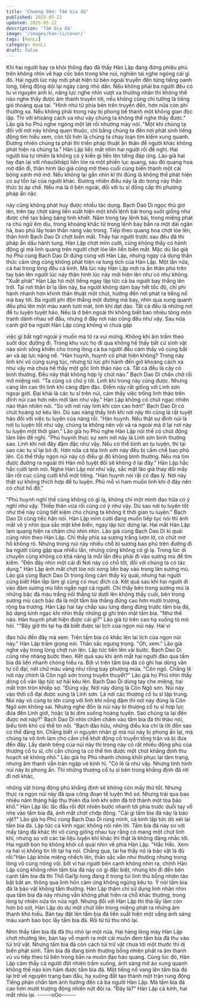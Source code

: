 ```yaml
---
title: "Chương 994: Tấm bia đá"
published: 2025-05-22
updated: 2025-05-22
description: 'Tấm bia đá'
image: '/images/han-li/cover/'
tags: [HanLi]
category: HanLi
draft: false
---
```


Khi hai người bay ra khỏi thông đạo đã thấy Hàn Lập đang đứng
phiêu phù trên không nhìn về hạp cốc bên trong khe núi, nghiên
tai nghe ngóng cái gì đó.
Hai người lúc này mới phát hiện từ bên ngoài truyền đến từng
tiếng oanh long, tiếng động dội lại ngày càng nhỏ dần. Nếu không
phải ba người đều có tu vi nguyên anh kì, năng lực nghe nhìn
vượt xa thường nhân thì không thể nào nghe thấy được âm thanh
truyền tới, nếu không cũng chỉ tưởng là tiếng gió thoáng qua tai.
"Hình như từ phía bên trên truyền đến, hơn nữa còn phi thường
xa. Nếu không phải trong này bị phong bế thành một không gian
độc lập. Thì với khoảng cách xa như vậy chúng ta không thể nghe
thấy được." Lão già họ Phú nghe ngóng một lát rồi nhướng mày
nói.
"Một khi chúng ta đối với nơi này không quen thuộc, chi bằng
chúng ta đến nơi phát sinh tiếng động tìm hiểu xem, còn tốt hơn là
chúng ta chạy loạn tìm kiếm xung quanh. Đương nhiên chúng ta
phải thi triển pháp thuật ẩn thân để người khác không phát hiện ra
chúng ta." Hàn Lập liếc mắt nhìn hai người rồi đề nghị.
Hai người kia tự nhiên là không có ý kiến gì liền lên tiếng đáp
ứng.
Lão giả hai tay đan lại với nhau(kháp) liền lóe ra một phiến lục
quang, sau đó quang hoa mờ dần đi, thân hình lão giả cũng mờ
theo cuối cùng biến thành một cái bóng xanh mờ mờ. Nếu không
lại gần nhìn kĩ thì đúng là không thể phát hiện có sự tồn tại của
người khác.
Đương nhiên điều này là do trong này thần thức bị áp chế. Nếu
mà là ở bên ngoài, đối với tu sĩ đồng cấp thì phương pháp ẩn nặc

này cũng không phát huy được nhiều tác dụng.
Bạch Dao Di ngọc thủ giơ lên, trên tay chợt sáng liền xuất hiện
một khối lệnh bài trong suốt giống như được chế tạo bằng băng
tinh khiết.
Nắm trong tay lệnh bài, trong miệng phát ra chú ngữ êm dịu, trong
khoảng khắc từ trong lệnh bày bắn ra một dải ngân hà, bao phủ
lấy toàn thân nàng vào trong.
Tiếp theo quang hoa chợt lóe lên, thân hình Bạch Dao Di chợt
biến mất.
Thấy hai người trước sau đều đã thi pháp ẩn dấu hành tung. Hàn
Lập chợt mỉm cười, cũng không thấy có hành động gì mà linh
quang trên người chợt lóe lên liền biến mất.
Mặc dù lão già họ Phú cùng Bạch Dao Di đứng cùng với Hàn Lập,
nhưng ngay cả dùng thần thức cảm ứng cũng không phát hiện ra
tung tích của Hàn Lập.
Một lần nữa, cả hai trong lòng đều cả kinh.
Mà lúc này Hàn Lập mới ra ẩn thân phù trên tay bán lên người lúc
này thân hình lúc này mới hiện lên như có như không.
"Xuất phát" Hàn Lập hô một tiếng ngay lập tức cả ba người bay
thẳng lên trời.
Tại nơi thần bí lạ lẫm này, ba người không dám bay hết tốc độ,
chỉ phi hành nhanh hơn khinh thân thuật một chút, hướng đến nơi
phát ra tiếng nổ mà bay tới.
Ba người phi độn thẳng một đường mà bay, nhìn qua xung quanh
đều phủ lên một màu xanh tươi mát, linh khí dạt dào. Tất cả đều
là những nơi để tu luyện tuyệt hảo. Nếu là ở bên ngoài thì không
biết bao nhiêu tông môn tranh dành nhau vỡ đầu, nhưng ở đây
nơi nào cũng đều như vậy.
Sau nửa canh giờ ba người Hàn Lập cũng không vì chưa gặp

việc gì bất ngờ ngoài ý muốn mà tỏ ra vui mừng.
Không khí âm trầm theo suốt dọc đường đi. Trong khu vực họ đi
qua không hề thấy bất cứ sinh vật nào sinh sống khiến cho trong
lòng cả ba người đều cảm thấy vô cùng bất an và áp lực nặng nề.
"Hàn huynh, huynh có phát hiện không? Trong này linh khí vô
cùng sung túc, nhưng từ lúc phi hành đến giờ khoảng cách xa
như vậy mà chưa hề thấy một gốc linh thảo nào cả. Tất cả đều là
cây cỏ bình thường. Đều này thật không hợp lý chút nào." Bạch
Dao Di chần chờ rồi mở miệng nói.
"Ta cũng có chú ý tới. Linh khí trong này cũng được. Nhưng càng
lên cao thì linh khí càng đậm đặc. Điểm này rất giống với Linh sơn
ngoại giới. Đại khái là các tu sĩ trên núi, cảm thấy việc trồng linh
thảo trên đỉnh núi cao hơn nên mới làm như vậy." Hàn Lập không
có chút ngạc nhiên nào thản nhiên nói.
"So với nơi này linh khí còn cao hơn!" Bạch Dao Di có chút hoảng
sợ kêu lên.
Dù sao nàng thấy linh khí nơi này thì cũng là rất tuyệt hảo đối với
việc tu luyện của nàng rồi.
"Hàn huynh. Nếu thật sự đỉnh núi là nơi tu luyện tốt như vậy,
chúng ta không nên vội vã ra ngoài mà ở lại nơi này tu luyện một
thời gian." Lão già họ Phú nghe Hàn Lập nói thế có chút động tâm
liền đề nghị.
"Phú huynh thực sự xem nơi này là Linh sơn bình thường sao.
Linh khí nơi đây đậm đặc như vậy. Nếu có thể bình an tu luyện,
thì tại sao các tu sĩ lại bỏ đi. Hơn nữa cả tòa linh sơn này đều bị
cấm chế bao phủ lên. Có thể thấy ngọn núi này có điều gì đó
không bình thường. Nếu mà tìm được đường ra ngoài thì Hàn mỗ
tuyệt đối sẽ không ở lại đây." Hàn Lập hắc hắc cười lạnh nói.
Nghe Hàn Lập nói như vậy, sắc mặt lão giả thay đổi mấy lần rốt
cục cũng cười khổ một tiếng.
"Hàn huynh nói rất có đạo lý. Nơi này thật sự không thích hợp để
tu luyện. Phú mỗ vì ham muốn linh khí ở đây nên có chút hồ đồ."

"Phú huynh nghĩ thế cũng không có gì lạ, không chỉ một mình đạo
hữa có ý nghĩ như vậy. Thiếp thân vừa rồi cũng có ý như vậy. Dù
sao nơi tu luyện tốt như thế này cũng tiết kiệm cho chúng ta
không ít thời gian tu luyện." Bạch Dao Di cũng tiếc hận nói.
Hàn Lập mỉm cười đang muốn tiếp tục nói thì ánh mắt vô ý nhìn
qua sắc mặt khẻ biến, ngay lập tức dừng lại.
Hai mắt Hàn Lập lam quang hiện ra chăm chú nhìn nhìn.
Lão giả cùng Bạch Dao Di kì quái cũng nhìn theo Hàn Lập.
Chỉ thấy phía xa sương trắng lượn lờ, có chút mơ hồ không rõ.
Nhưng trong núi này nhiều chỗ bị sương bao phủ trên đường đi
ba người cũng gặp qua nhiều lần, nhưng cũng không có gì lạ.
Trong lúc di chuyển cũng không có khả năng là mỗi lần đều phải
đi vào sương mù để tìm kiếm.
"Đến đây nhìn một cái đi Nơi này có chỗ tốt, đối với chúng ta có
tác dụng." Hàn Lập ánh măt chợt lóe nói xong liền bay vào trong
làn sương mù.
Lão giả cùng Bạch Dao Di trong lòng cảm thấy kỳ quái, nhưng hai
người cũng biết Hàn lập làm gì cũng có mục đích cả. Kết quả sau
khi hai người đi vào đám sương mù liền ngẩn ngơ cả người.
Chỉ thấy bên trong sương mù là những bậc đá màu trắng nối
thẳng từ dưới lên không thấy cuối, bên trong sương mù cách bậc
đá là một tấm bia thẳng đứng cao hơn mười trượng, rộng ba
trương.
Hàn Lập hai tay chắp sau lưng đang đứng trước tấm bia đá, bộ
dạng kinh ngạc khi nhìn thấy những gì ghi trên mặt tấm bia.
"Như thế nào. Hàn huynh phát hiện được cái gì?" Lão giả từ trên
cao hạ xuống tò mò hỏi.
""Bây giờ thì tại hạ đã biết được lai lịch của ngọn núi này. Hai vị

đạo hữu đến đây mà xem. Trên tấm bia có khắc lên lai lịch của
ngọn núi này." Hàn Lập trầm giọng nói. Thần sắc ngưng trọng.
"Oh, xem."
Lão giả nghe vậy trong lòng chợt run lên. Lập tức tiến lên vài
bước. Bạch Dao Di cũng nhẹ nhàng bước theo.
Kết quả sau khi ánh mắt hai người đảo qua tấm bia đá liền nhanh
chóng hiểu ra.
Bởi vì trên tấm bia đá có ghi hai dòng văn tự cổ đại, nét chữ màu
vàng như rồng bay phượng múa.
"Côn ngô. Chẳng lẽ nơi này chính là Côn ngô sơn trong truyền
thuyết?" Lão già họ Phú nhìn thấy dòng cỗ văn lập tức sợ hãi kêu
lên.
Bạch Dao Di dùng tay che miệng, hai mắt trợn tròn khiếp sợ.
"Đúng vậy. Nơi này đúng là Côn Ngô sơn. Núi này vào thời cổ đại
được xưng là Linh sơn. Là nơi các thượng cổ tu sĩ tập trung. Núi
này vô cùng to lớn cùng với linh khí nồng đậm thì nơi này đúng là
Côn Ngô sơn không sai. Nhưng nghe đồn là núi này bị thượng cổ
tu sĩ hơp lực đưa đến Linh giới, hoặc là bị dìm xuống hoàng
tuyền. Sao chúng ta lại đến được nơi này?" Bạch Dao Di nhìn
chằm chằm vào tấm bia đá thì thào nói, biểu tình khó có thể tin
nổi.
"Bạch đão hữu, những điều kia chỉ là lời đồn sao có thể đáng tin.
Chẳng biết vì nguyên nhân gì mà núi này bị phong ấn lại, mà
chúng ta vô tình làm cho cấm chế khởi động cổ truyền tống trận
và bị đưa đến đây. Lấy danh tiếng của núi này thì trong này có rất
nhiều động phủ của thượng cổ tu sĩ, chỉ cần chúng ta có thể tìm
được một chút khẳng định thu hoạch sẽ không nhỏ." Lão già họ
Phú nhanh chóng khôi phục lại tâm trạng, nhưng âm thanh vẫn
tràn ngập vẻ kinh hỉ.
"Có lẽ là như vậy. Nhưng tình hình núi này bị phong ấn. Thì
những thương cổ tu sĩ bên trong khẳng định đã rời đi nơi khác,

những vật trong động phủ khẳng định sẽ không còn mấy thứ tốt.
Nhưng thực ra ngọn núi này đã qua công đoạn tế luyện thô sơ.
Nhưng trải qua bao nhiêu năm tháng hấp thu thiên địa linh khí
sớm đã trở thành một tòa bảo khố." Hàn Lập lắc lắc đầu rồi đột
nhiên bước nhanh tới phía trước duỗi tay vỗ nhẹ vào tấm bia đá,
ánh mắt chợt chớp động.
"Cái gì tấm bia đá này là bảo vật?" Lão già họ Phú cùng Bạch
Dao Di rùng mình, cả kinh lập tức dò xét lại tấm bia đá. Lập tức cả
kinh ngạc không nói nên lời.
Tấm bia đá này so với mấy tảng đá khác thì vô cùng giống nhau
tuy rằng có mang một chút linh khí, nhưng so với các tài liệu luyện
khí khác thì thật là không đáng nhắc tới.
Hai người bọn họ không khỏi cổ quái nhìn về phía Hàn Lập.
"Hắc Hắc. Xem ra hai vị không tin lời tại hạ nói. Chẳng qua, tai ha
thấy nó là bảo vật là đủ rồi."Hàn Lập khóe miệng nhếch lên, thần
sắc vẫn như thường nhưng trong lòng vô cùng nóng vội.
bởi vì hai người bên cạnh không nhìn ra, chính Hàn Lập cũng
không nhìn tấm bia đá này có gì đặc biệt, nhưng khi đi đến bên
cạnh tấm bia đá thì Thổ Gai1p long đang ở trong túi linh thú bỗng
nhiên táo bật bất an.
thông qua linh hồn cảm ứng không ngừng kêu to. Ý nói tấm bia đá
là bảo vật không tầm thường.
Hàn Lập thậm chí sử dụng linh nhãn nhìn qua tấm bia đá này
nhưng vẫn không phát hiện ra chỗ khác thường, trong lòng tự
nhiên nửa tin nửa ngờ.
Nhưng đối với Hàn Lập thì thà lấy lầm còn hơn bỏ sót, Hàn Lập
do dự một chút liền trong miệng phát ra những âm thanh khó
hiểu.
Bàn tay đặt lên tấm bia đá liền xuất hiện một vầng ánh sáng màu
xanh bao bọc lấy tấm bia đá. Rồi từ từ thu nhỏ lại.

Nhìn thấy tấm bia đá đã thu nhỏ lại một nửa. Hai hàng lông mày
Hàn Lập chợt nhướng lên, bàn tay vỗ mạnh ra một cái muốn đem
tấm bia đá thu vào túi trữ vật.
Nhưng tấm bia đá còn cách túi trữ vật chưa tới một thước thì dị
biến phát sinh.
Tấm bia đá đang bình thường bỗng nhiên phát ra âm thanh vù vù
tiếp theo từ bên trong bắn ra muôn đạo hào quang.
Cùng lúc đó, Hàn Lập cảm thấy cả người đột nhiên trầm xuống,
ánh sáng mờ ảo xung quanh không thể nào kìm hảm được tấm
bia đá. Một tiếng nổ vang lên tấm bia đá lại trở về nguyên trạng
ban đầu, hạ xuống đất tạo thành một trận rung động
Tiếng phản chấn làm ảnh hưởng đến cả ba người Hàn Lập. Mà
tấm bia đá cao hơn mười trượng động nhiên nứt đôi ra.
"Đây là?" Hàn Lập cả kinh, hai mắt nhíu lại.
------oOo------
